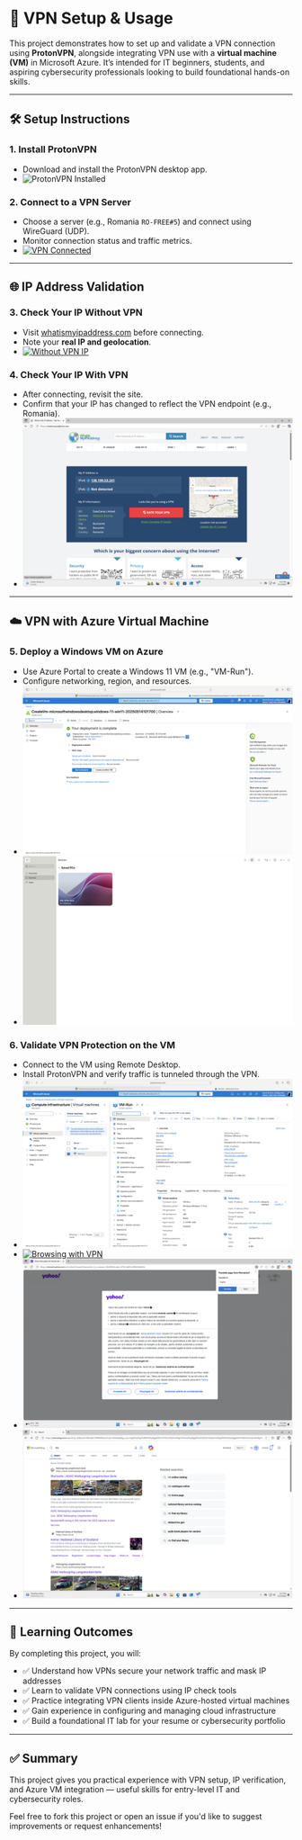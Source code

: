 # 📘 VPN Setup & Usage

This project demonstrates how to set up and validate a VPN connection using **ProtonVPN**, alongside integrating VPN use with a **virtual machine (VM)** in Microsoft Azure. It’s intended for IT beginners, students, and aspiring cybersecurity professionals looking to build foundational hands-on skills.

---

## 🛠️ Setup Instructions

### 1. Install ProtonVPN
- Download and install the ProtonVPN desktop app.
- ![ProtonVPN Installed](https://imgur.com/a/saqdbrE)

### 2. Connect to a VPN Server
- Choose a server (e.g., Romania `RO-FREE#5`) and connect using WireGuard (UDP).
- Monitor connection status and traffic metrics.
- [![VPN Connected](ProtonVPN_Run.png)](ProtonVPN_Run.png)

---

## 🌐 IP Address Validation

### 3. Check Your IP Without VPN
- Visit [whatismyipaddress.com](https://whatismyipaddress.com) before connecting.
- Note your **real IP and geolocation**.
- [![Without VPN IP](VPN_CurrentIP-WithVPNoff.png)](VPN_CurrentIP-WithVPNoff.png)

### 4. Check Your IP With VPN
- After connecting, revisit the site.
- Confirm that your IP has changed to reflect the VPN endpoint (e.g., Romania).
- [![With VPN IP](VPN_IP-ChangedConfirmation.png)](VPN_IP-ChangedConfirmation.png)

---

## ☁️ VPN with Azure Virtual Machine

### 5. Deploy a Windows VM on Azure
- Use Azure Portal to create a Windows 11 VM (e.g., "VM-Run").
- Configure networking, region, and resources.
- [![VM Setup](VPN_VM-Setup.png)](VPN_VM-Setup.png)
- [![VM Setup 2](VPN_VM-Setup2.png)](VPN_VM-Setup2.png)

### 6. Validate VPN Protection on the VM
- Connect to the VM using Remote Desktop.
- Install ProtonVPN and verify traffic is tunneled through the VPN.
- [![VM Details](VPN_VM-Confirmation.png)](VPN_VM-Confirmation.png)
- [![Browsing with VPN](VPNRun_Example1.png)](VPNRun_Example1.png)
- [![Browsing Example 2](VPNRun_Example2.png)](VPNRun_Example2.png)
- [![Browsing Example 3](VPNRun_Example3.png)](VPNRun_Example3.png)

---

## 🎯 Learning Outcomes

By completing this project, you will:

- ✅ Understand how VPNs secure your network traffic and mask IP addresses
- ✅ Learn to validate VPN connections using IP check tools
- ✅ Practice integrating VPN clients inside Azure-hosted virtual machines
- ✅ Gain experience in configuring and managing cloud infrastructure
- ✅ Build a foundational IT lab for your resume or cybersecurity portfolio

---

## ✅ Summary

This project gives you practical experience with VPN setup, IP verification, and Azure VM integration — useful skills for entry-level IT and cybersecurity roles.

Feel free to fork this project or open an issue if you'd like to suggest improvements or request enhancements!
